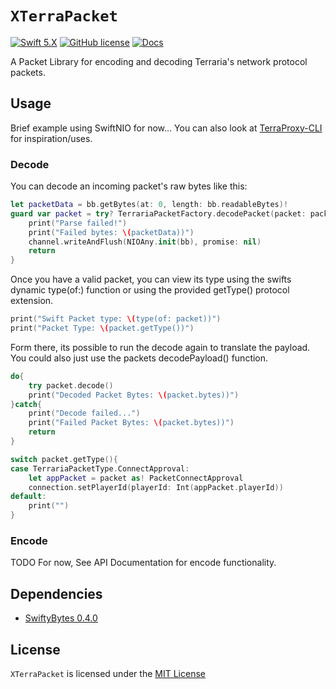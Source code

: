 # `XTerraPacket`
[![Swift 5.X](https://img.shields.io/badge/Swift-5.X-blue.svg)](https://developer.apple.com/swift/)
[![GitHub license](https://img.shields.io/badge/license-MIT-lightgrey.svg)](LICENSE)
[![Docs](http://img.shields.io/badge/read_the-docs-2196f3.svg)](https://xenoxiluna.github.io/XTerraPacket/index.html)

A Packet Library for encoding and decoding Terraria's network protocol packets.

 ## Usage
 Brief example using SwiftNIO for now... You can also look at [TerraProxy-CLI](https://github.com/Xenoxiluna/TerraProxy-CLI) for inspiration/uses.
 
 ### Decode
 You can decode an incoming packet's raw bytes like this:
```swift
let packetData = bb.getBytes(at: 0, length: bb.readableBytes)!
guard var packet = try? TerrariaPacketFactory.decodePacket(packet: packetData) else {
    print("Parse failed!")
    print("Failed bytes: \(packetData))")
    channel.writeAndFlush(NIOAny.init(bb), promise: nil)
    return
}
```

Once you have a valid packet, you can view its type using the swifts dynamic type(of:) function or using the provided getType() protocol extension.
```swift
print("Swift Packet type: \(type(of: packet))")
print("Packet Type: \(packet.getType())")
```

Form there, its possible to run the decode again to translate the payload. You could also just use the packets decodePayload() function.
```swift
do{
    try packet.decode()
    print("Decoded Packet Bytes: \(packet.bytes))")
}catch{
    print("Decode failed...")
    print("Failed Packet Bytes: \(packet.bytes))")
    return
}

switch packet.getType(){
case TerrariaPacketType.ConnectApproval:
    let appPacket = packet as! PacketConnectApproval
    connection.setPlayerId(playerId: Int(appPacket.playerId))
default:
    print("")
}
```
 
 ### Encode
 TODO
 For now, See API Documentation for encode functionality.
 
 ## Dependencies

- [SwiftyBytes 0.4.0](https://github.com/Xenoxiluna/SwiftyBytes)

 ## License

 `XTerraPacket` is licensed under the [MIT License](LICENSE)
